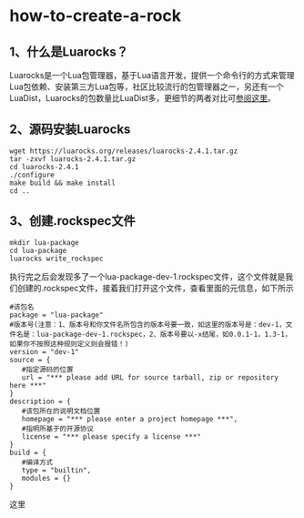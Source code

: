 # how-to-create-a-rock

## 1、什么是Luarocks？
Luarocks是一个Lua包管理器，基于Lua语言开发，提供一个命令行的方式来管理Lua包依赖、安装第三方Lua包等，社区比较流行的包管理器之一，另还有一个LuaDist，Luarocks的包数量比LuaDist多，更细节的两者对比可[参阅这里](http://notebook.kulchenko.com/zerobrane/lua-package-managers-luadist-luarocks-and-integration-with-zerobrane-studio)。

## 2、源码安装Luarocks

```
wget https://luarocks.org/releases/luarocks-2.4.1.tar.gz
tar -zxvf luarocks-2.4.1.tar.gz
cd luarocks-2.4.1
./configure
make build && make install
cd ..
```

## 3、创建.rockspec文件

```
mkdir lua-package
cd lua-package
luarocks write_rockspec
```

执行完之后会发现多了一个lua-package-dev-1.rockspec文件，这个文件就是我们创建的.rockspec文件，接着我们打开这个文件，查看里面的元信息，如下所示

```
#该包名
package = "lua-package"
#版本号(注意：1、版本号和你文件名所包含的版本号要一致，如这里的版本号是：dev-1，文件名是：lua-package-dev-1.rockspec，2、版本号要以-x结尾，如0.0.1-1，1.3-1，如果你不按照这种规则定义则会报错！)
version = "dev-1"
source = {
   #指定源码的位置
   url = "*** please add URL for source tarball, zip or repository here ***"
}
description = {
   #该包所在的说明文档位置
   homepage = "*** please enter a project homepage ***",
   #指明所基于的开源协议
   license = "*** please specify a license ***"
}
build = {
   #编译方式
   type = "builtin",
   modules = {}
}
```
这里
## 

#
